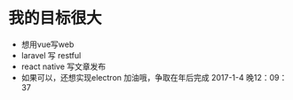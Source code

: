# 我的目标很大
* 想用vue写web
* laravel 写 restful
* react native 写文章发布
* 如果可以，还想实现electron
加油哦，争取在年后完成 2017-1-4 晚12：09：37
